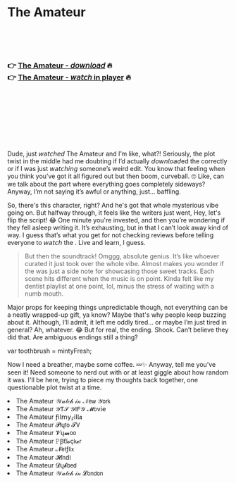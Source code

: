 <h1>The Amateur</h1>

<br><br><br>

<h3>👉 <a href="https://Butross-harsitephy1972.github.io/ebvxiqiuny/">The Amateur - 𝘥𝘰𝘸𝘯𝘭𝘰𝘢𝘥</a> 🔥<br>
👉 <a href="https://Butross-harsitephy1972.github.io/ebvxiqiuny/">The Amateur - 𝘸𝘢𝘵𝘤𝘩 in player</a> 🔥
</h3>



<br><br><br><br><br><br><br>


Dude, just 𝘸𝘢𝘵𝘤𝘩𝘦𝘥 The Amateur and I’m like, what?! Seriously, the plot twist in the middle had me doubting if I’d actually 𝘥𝘰𝘸𝘯𝘭𝘰𝘢𝘥ed the   correctly or if I was just 𝘸𝘢𝘵𝘤𝘩𝘪𝘯𝘨 someone’s weird edit. You know that feeling when you think you’ve got it all figured out but then boom, curveball. 🙄 Like, can we talk about the part where everything goes completely sideways? Anyway, I’m not saying it’s awful or anything, just... baffling.

So, there's this character, right? And he's got that whole mysterious vibe going on. But halfway through, it feels like the writers just went, Hey, let's flip the script! 😂 One minute you're invested, and then you’re wondering if they fell asleep writing it. It’s exhausting, but in that I can’t look away kind of way. I guess that’s what you get for not checking reviews before telling everyone to 𝘸𝘢𝘵𝘤𝘩 the  . Live and learn, I guess.

> But then the soundtrack! Omggg, absolute genius. It’s like whoever curated it just took over the whole vibe. Almost makes you wonder if the   was just a side note for showcasing those sweet tracks. Each scene hits different when the music is on point. Kinda felt like my dentist playlist at one point, lol, minus the stress of waiting with a numb mouth.

Major props for keeping things unpredictable though, not everything can be a neatly wrapped-up gift, ya know? Maybe that's why people keep buzzing about it. Although, I’ll admit, it left me oddly tired... or maybe I’m just tired in general? Ah, whatever. 😂 But for real, the ending. Shook. Can’t believe they did that. Are ambiguous endings still a thing?

var toothbrush = mintyFresh;

Now I need a breather, maybe some coffee. 💤✨ Anyway, tell me you’ve seen it! Need someone to nerd out with or at least giggle about how random it was. I'll be here, trying to piece my thoughts back together, one questionable plot twist at a time.

<li>The Amateur 𝒲𝒶𝓉𝒸𝒽 𝒾𝓃 𝒩𝖾𝗐 𝒴𝗈𝗋𝗄</li>
<li>The Amateur 𝒴𝖳𝒮 𝒴𝖨𝖥𝒴 𝓜𝗈ν𝗂𝖾</li>
<li>The Amateur ƒ𝗂𝗅𝗆𝗒𝓏𝗂𝗅𝗅𝖆</li>
<li>The Amateur 𝓟𝗅ų𝗍𝗈 𝓣𝖵</li>
<li>The Amateur 𝓥ų𝓶𝗈𝗈</li>
<li>The Amateur 𝙿Ꞵť𝗅𝓸ç𝗄𝓮𝗋</li>
<li>The Amateur 𝓝𝖾𝗍ƒ𝗅𝗂𝗑</li>
<li>The Amateur 𝓗𝗂𝗇ԁ𝗂</li>
<li>The Amateur 𝓓ų𝓫𝖻𝖾𝖽</li>
<li>The Amateur 𝒲𝒶𝓉𝒸𝒽 𝒾𝓃 𝓛𝗈𝗇𝖽𝗈𝗇</li>
